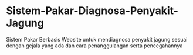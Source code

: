 # Sistem-Pakar-Diagnosa-Penyakit-Jagung
Sistem Pakar Berbasis Website untuk mendiagnosa penyakit jagung sesuai dengan gejala yang ada dan cara penanggulangan serta pencegahannya
